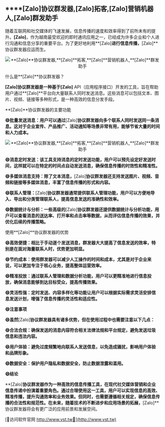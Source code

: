 ## ****[Zalo]**协议群发器,**[Zalo]**拓客,**[Zalo]**营销机器人,**[Zalo]**群发助手**

随着互联网和社交媒体的飞速发展，信息传播的速度和效率得到了前所未有的提升。**[Zalo]**，作为越南最受欢迎的即时通讯应用之一，已经成为许多企业和个人进行沟通和信息分享的重要平台。为了更好地利用**[Zalo]**进行信息传播，**[Zalo]**协议群发器应运而生。

 <center><img src="https://vst.tw/MP4/tuiguang/png/7.png" alt="**[Zalo]**协议群发器,**[Zalo]**拓客,**[Zalo]**营销机器人,**[Zalo]**群发助手"></center>

什么是**[Zalo]**协议群发器？

**[Zalo]**协议群发器是一种基于**[Zalo]** API（应用程序接口）开发的工具，旨在帮助用户通过**[Zalo]**平台向大量联系人同时发送消息。这些消息可以包括文本、图片、视频、链接等多种形式，是一种高效的信息分发手段。

**[Zalo]**协议群发器的主要功能

**😄批量发送消息：用户可以通过**[Zalo]**协议群发器向多个联系人同时发送同一条消息。这对于企业宣传、产品推广、活动通知等场景非常有用，能够节省大量的时间和人力成本。**

 <center><img src="https://vst.tw/MP4/tuiguang/png/8.png" alt="**[Zalo]**协议群发器,**[Zalo]**拓客,**[Zalo]**营销机器人,**[Zalo]**群发助手"></center>

**😄消息定时发送：该工具支持消息的定时发送功能，用户可以预先设定好发送时间，这样就可以在特定的时间点自动发送消息，确保信息传播的时效性和精准性。**

**😄多媒体消息支持：除了文本消息，**[Zalo]**协议群发器还支持发送图片、视频、音频和链接等多媒体消息，丰富了信息传播的形式和内容。**

**😄联系人管理：**[Zalo]**协议群发器通常提供联系人管理功能，用户可以方便地导入、导出和分类管理联系人，提高信息发送的准确性和效率。**

**😄数据统计与分析：一些高级的**[Zalo]**协议群发器还提供数据统计与分析功能，用户可以查看消息的送达率、打开率和点击率等数据，从而评估信息传播的效果，并优化后续的传播策略。**

使用**[Zalo]**协议群发器的优势

**😄高效便捷：相比于手动逐个发送消息，群发器大大提高了信息发送的效率，特别是在面对海量联系人时，优势更加明显。**

**😄节约成本：使用群发器可以减少人工操作的时间和成本，尤其是对于企业来说，可以更加专注于核心业务，提高整体运营效率。**

**😄精准投放：通过联系人管理和数据分析功能，用户可以更精准地进行信息投放，确保消息能够到达目标受众，提高传播效果。**

**😄灵活性强：定时发送、内容多样化等功能让用户可以根据实际需求灵活安排信息发送计划，增强了信息传播的灵活性和适应性。**

**😄注意事项**

**😄虽然**[Zalo]**协议群发器具有诸多优势，但在使用过程中也需要注意以下几点：**

**😄合法合规：确保发送的消息内容符合相关法律法规和平台规定，避免发送垃圾信息和违法内容。**

**😄用户体验：避免过度频繁地向联系人发送信息，以免造成骚扰，影响用户体验和品牌形象。**

**😄数据安全：保护用户隐私和数据安全，防止数据泄露和滥用。**

**😄结论**

**[Zalo]**协议群发器作为一种高效的信息传播工具，在现代社交媒体营销和企业信息传递中扮演着重要角色。通过合理使用这一工具，用户可以实现信息的高效、精准传播，提升沟通效率和业务效果。但同时，也需要遵循相关规定，确保信息传播的合法性和规范性。在未来，随着技术的不断进步和应用场景的拓展，**[Zalo]**协议群发器将会有更广泛的应用前景和发展空间。


[👻访问软件官网 http://www.vst.tw👻](http://www.vst.tw)
